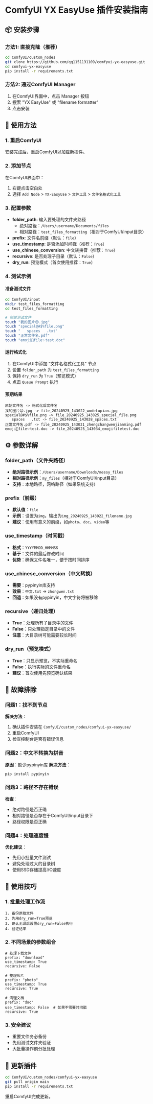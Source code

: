 # ComfyUI YX EasyUse 插件安装指南

## 📦 安装步骤

### 方法1: 直接克隆（推荐）
```bash
cd ComfyUI/custom_nodes
git clone https://github.com/qq1151131109/comfyui-yx-easyuse.git
cd comfyui-yx-easyuse
pip install -r requirements.txt
```

### 方法2: 通过ComfyUI Manager
1. 在ComfyUI界面中，点击 Manager 按钮
2. 搜索 "YX EasyUse" 或 "filename formatter"
3. 点击安装

## 🚀 使用方法

### 1. 重启ComfyUI
安装完成后，重启ComfyUI以加载新插件。

### 2. 添加节点
在ComfyUI界面中：
1. 右键点击空白处
2. 选择 `Add Node` > `YX-EasyUse` > `文件工具` > `文件名格式化工具`

### 3. 配置参数
- **folder_path**: 输入要处理的文件夹路径
  - 绝对路径：`/Users/username/Documents/files`
  - 相对路径：`test_files_formatting`（相对于ComfyUI/input目录）
- **prefix**: 文件名前缀（默认：`file`）
- **use_timestamp**: 是否添加时间戳（推荐：`True`）
- **use_chinese_conversion**: 中文转拼音（推荐：`True`）
- **recursive**: 是否处理子目录（默认：`False`）
- **dry_run**: 预览模式（首次使用推荐：`True`）

### 4. 测试示例

#### 准备测试文件
```bash
cd ComfyUI/input
mkdir test_files_formatting
cd test_files_formatting

# 创建测试文件
touch "我的图片😊.jpg"
touch "special@#$%file.png"
touch "   spaces   .txt"
touch "正常文件名.pdf"
touch "emoji🌟file✨test.doc"
```

#### 运行格式化
1. 在ComfyUI中添加 "文件名格式化工具" 节点
2. 设置 `folder_path` 为 `test_files_formatting`
3. 保持 `dry_run` 为 `True`（预览模式）
4. 点击 `Queue Prompt` 执行

#### 预期结果
```
原始文件名 -> 格式化后文件名
我的图片😊.jpg -> file_20240925_143022_wodetupian.jpg
special@#$%file.png -> file_20240925_143025_special_file.png
   spaces   .txt -> file_20240925_143028_spaces.txt
正常文件名.pdf -> file_20240925_143031_zhengchangwenjianming.pdf
emoji🌟file✨test.doc -> file_20240925_143034_emojifiletest.doc
```

## ⚙️ 参数详解

### folder_path（文件夹路径）
- **绝对路径示例**：`/Users/username/Downloads/messy_files`
- **相对路径示例**：`my_files`（相对于ComfyUI/input目录）
- **支持**：本地路径，网络路径（如果系统支持）

### prefix（前缀）
- **默认值**：`file`
- **示例**：设置为`img`，输出为`img_20240925_143022_filename.jpg`
- **建议**：使用有意义的前缀，如`photo`、`doc`、`video`等

### use_timestamp（时间戳）
- **格式**：`YYYYMMDD_HHMMSS`
- **基于**：文件的最后修改时间
- **优势**：确保文件名唯一，便于按时间排序

### use_chinese_conversion（中文转换）
- **需要**：pypinyin库支持
- **效果**：`中文.txt` → `zhongwen.txt`
- **回退**：如果没有pypinyin，中文字符将被移除

### recursive（递归处理）
- **True**：处理所有子目录中的文件
- **False**：只处理指定目录中的文件
- **注意**：大目录树可能需要较长时间

### dry_run（预览模式）
- **True**：只显示预览，不实际重命名
- **False**：执行实际的文件重命名
- **建议**：首次使用先预览确认结果

## 🔧 故障排除

### 问题1：找不到节点
**解决方法**：
1. 确认插件安装在 `ComfyUI/custom_nodes/comfyui-yx-easyuse/`
2. 重启ComfyUI
3. 检查控制台是否有错误信息

### 问题2：中文不转换为拼音
**原因**：缺少pypinyin库
**解决方法**：
```bash
pip install pypinyin
```

### 问题3：路径不存在错误
**检查**：
- 绝对路径是否正确
- 相对路径是否存在于ComfyUI/input目录下
- 路径权限是否正确

### 问题4：处理速度慢
**优化建议**：
- 先用小批量文件测试
- 避免处理过大的目录树
- 使用SSD存储提高I/O速度

## 📝 使用技巧

### 1. 批量处理工作流
```
1. 备份原始文件
2. 先用dry_run=True预览
3. 确认无误后设置dry_run=False执行
4. 验证结果
```

### 2. 不同场景的参数组合
```
# 处理下载文件
prefix: "download"
use_timestamp: True
recursive: False

# 整理照片
prefix: "photo"
use_timestamp: True
recursive: True

# 清理文档
prefix: "doc"
use_timestamp: False  # 如果不需要时间戳
recursive: True
```

### 3. 安全建议
- 重要文件务必备份
- 先用测试文件夹验证
- 大批量操作前分批处理

## 🔄 更新插件
```bash
cd ComfyUI/custom_nodes/comfyui-yx-easyuse
git pull origin main
pip install -r requirements.txt
```

重启ComfyUI完成更新。